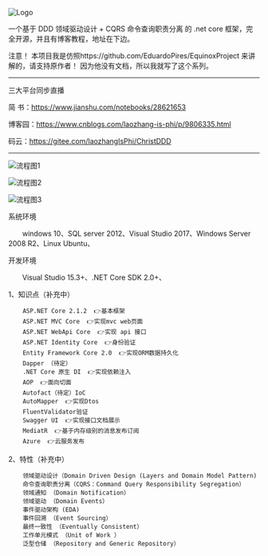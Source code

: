 
![Logo](https://github.com/anjoy8/ChristDDD/blob/master/Christ3D.UI.Web/wwwroot/images/logoddd.png)

一个基于 DDD 领域驱动设计 + CQRS 命令查询职责分离 的 .net core 框架，完全开源，并且有博客教程，地址在下边。

注意！
本项目我是仿照https://github.com/EduardoPires/EquinoxProject 来讲解的，请支持原作者！
因为他没有文档，所以我就写了这个系列。

*********************************************************


三大平台同步直播

简  书：https://www.jianshu.com/notebooks/28621653

博客园：https://www.cnblogs.com/laozhang-is-phi/p/9806335.html

 
 码云：https://gitee.com/laozhangIsPhi/ChristDDD

****************************************************************
![流程图1](https://github.com/anjoy8/ChristDDD/blob/master/Christ3D.UI.Web/wwwroot/images/1468246-20181122182320361-566237541.png)

![流程图2](https://github.com/anjoy8/ChristDDD/blob/master/Christ3D.UI.Web/wwwroot/images/WeChat%20Image_20181203111601.png)

![流程图3](https://github.com/anjoy8/ChristDDD/blob/master/Christ3D.UI.Web/wwwroot/images/WeChat%20Image_20181203111555.png)




系统环境

　　windows 10、SQL server 2012、Visual Studio 2017、Windows Server 2008 R2、Linux Ubuntu、

开发环境

　　Visual Studio 15.3+、.NET Core SDK 2.0+、
  
  
1、知识点（补充中）
  
        ASP.NET Core 2.1.2  👉基本框架
        ASP.NET MVC Core  👉实现mvc web页面
        ASP.NET WebApi Core  👉实现 api 接口
        ASP.NET Identity Core  👉身份验证
        Entity Framework Core 2.0  👉实现ORM数据持久化
        Dapper （待定）
        .NET Core 原生 DI  👉实现依赖注入
        AOP  👉面向切面
        Autofact（待定）IoC
        AutoMapper  👉实现Dtos
        FluentValidator验证
        Swagger UI  👉实现接口文档展示
        MediatR  👉基于内存级别的消息发布订阅
        Azure  👉云服务发布
 

2、特性（补充中）

        领域驱动设计（Domain Driven Design (Layers and Domain Model Pattern)
        命令查询职责分离（CQRS：Command Query Responsibility Segregation）
        领域通知 （Domain Notification）
        领域驱动 （Domain Events）
        事件驱动架构 (EDA)
        事件回溯 （Event Sourcing）
        最终一致性 （Eventually Consistent）
        工作单元模式 （Unit of Work ）
        泛型仓储 （Repository and Generic Repository）
